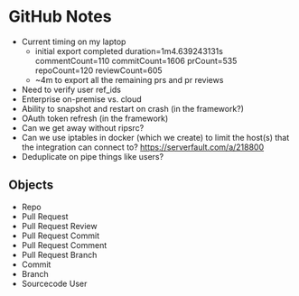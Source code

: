 # GitHub Notes

- Current timing on my laptop
    - initial export completed duration=1m4.639243131s commentCount=110 commitCount=1606 prCount=535 repoCount=120 reviewCount=605
    - ~4m to export all the remaining prs and pr reviews
- Need to verify user ref_ids
- Enterprise on-premise vs. cloud
- Ability to snapshot and restart on crash (in the framework?)
- OAuth token refresh (in the framework)
- Can we get away without ripsrc?
- Can we use iptables in docker (which we create) to limit the host(s) that the integration can connect to? https://serverfault.com/a/218800
- Deduplicate on pipe things like users?

## Objects

- Repo
- Pull Request
- Pull Request Review
- Pull Request Commit
- Pull Request Comment
- Pull Request Branch
- Commit
- Branch
- Sourcecode User

